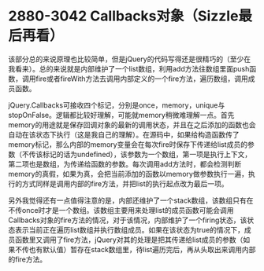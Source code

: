 # 2880-3042 Callbacks对象（Sizzle最后再看）

该部分总的来说原理也比较简单，但是jQuery的代码写得还是很精巧的（至少在我看来）。总的来说就是内部维护了一个list数组，利用add方法往数组里面push函数，调用fire或者fireWith方法去调用内部定义的一个fire方法，遍历数组，调用成员函数。

jQuery.Callbacks可接收四个标记，分别是once，memory，unique与stopOnFalse。逻辑都比较好理解，可能就memory稍微难理解一点。首先memory的用途就是保存回调对象的最新的调用状态，并且在之后添加的函数也会自动在该状态下执行（这是我自己的理解）。在源码中，如果给构造函数传了memory标记，那么内部的memory变量会在每次fire时保存下传递给list成员的参数（不传该标记的话为undefined），该参数为一个数组，第一项是执行上下文，第二项也是数组，为传递给函数的参数。每次调用add方法时，都会检测判断memory的真假，如果为真，会把当前添加的函数以memory做参数执行一遍，执行的方式同样是调用内部的fire方法，并把list的执行起点改为最后一项。

另外我觉得还有一点值得注意的是，内部还维护了一个stack数组，该数组只有在不传once时才是一个数组。该数组主要用来处理list的成员函数可能会调用Callbacks对象的fire方法的情况，对于该情况，内部维护了一个firing状态，该状态表示当前正在遍历list数组并执行数组成员。如果在该状态为true的情况下，成员函数里又调用了fire方法，jQuery对其的处理是把其传递给list成员的参数（如果不传也有默认值）暂存在stack数组里，待list遍历完后，再从头取出来调用内部的fire方法。